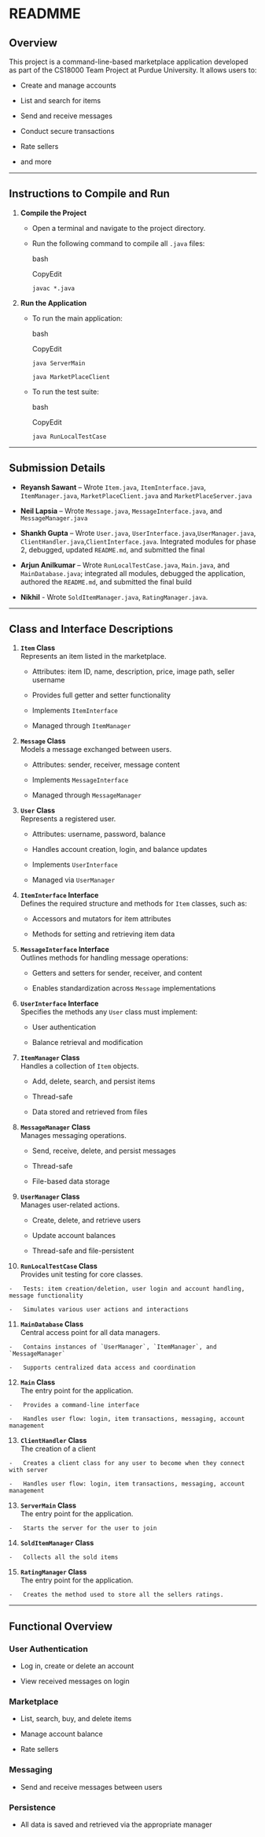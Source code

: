# READMME

## Overview

This project is a command-line-based marketplace application developed as part of the CS18000 Team Project at Purdue University. It allows users to:

-   Create and manage accounts
    
-   List and search for items
    
-   Send and receive messages
    
-   Conduct secure transactions

-   Rate sellers

-   and more
    

----------

## Instructions to Compile and Run

1.  **Compile the Project**
    
    -   Open a terminal and navigate to the project directory.
        
    -   Run the following command to compile all `.java` files:
        
        bash
        
        CopyEdit
        
        `javac *.java` 
        
2.  **Run the Application**
    
    -   To run the main application:
        
        bash
        
        CopyEdit
        
        `java ServerMain`

        `java MarketPlaceClient`
         
        
    -   To run the test suite:
        
        bash
        
        CopyEdit
        
        `java RunLocalTestCase` 
        

----------

## Submission Details

-   **Reyansh Sawant** – Wrote `Item.java`, `ItemInterface.java`, `ItemManager.java`, `MarketPlaceClient.java` and `MarketPlaceServer.java`
    
-   **Neil Lapsia** – Wrote `Message.java`, `MessageInterface.java`, and `MessageManager.java`
    
-   **Shankh Gupta** – Wrote `User.java`, `UserInterface.java`,`UserManager.java`, `ClientHandler.java`,`ClientInterface.java`. Integrated modules for phase 2, debugged, updated `README.md`, and submitted the final
    
-   **Arjun Anilkumar** – Wrote `RunLocalTestCase.java`, `Main.java`, and `MainDatabase.java`; integrated all modules, debugged the application, authored the `README.md`, and submitted the final build

-   **Nikhil** - Wrote `SoldItemManager.java`, `RatingManager.java`.
    

----------

## Class and Interface Descriptions

1.  **`Item` Class**  
    Represents an item listed in the marketplace.
    
    -   Attributes: item ID, name, description, price, image path, seller username
        
    -   Provides full getter and setter functionality
        
    -   Implements `ItemInterface`
        
    -   Managed through `ItemManager`
        
2.  **`Message` Class**  
    Models a message exchanged between users.
    
    -   Attributes: sender, receiver, message content
        
    -   Implements `MessageInterface`
        
    -   Managed through `MessageManager`
        
3.  **`User` Class**  
    Represents a registered user.
    
    -   Attributes: username, password, balance
        
    -   Handles account creation, login, and balance updates
        
    -   Implements `UserInterface`
        
    -   Managed via `UserManager`
        
4.  **`ItemInterface` Interface**  
    Defines the required structure and methods for `Item` classes, such as:
    
    -   Accessors and mutators for item attributes
        
    -   Methods for setting and retrieving item data
        
5.  **`MessageInterface` Interface**  
    Outlines methods for handling message operations:
    
    -   Getters and setters for sender, receiver, and content
        
    -   Enables standardization across `Message` implementations
        
6.  **`UserInterface` Interface**  
    Specifies the methods any `User` class must implement:
    
    -   User authentication
        
    -   Balance retrieval and modification
        
7.  **`ItemManager` Class**  
    Handles a collection of `Item` objects.
    
    -   Add, delete, search, and persist items
        
    -   Thread-safe
        
    -   Data stored and retrieved from files
        
8.  **`MessageManager` Class**  
    Manages messaging operations.
    
    -   Send, receive, delete, and persist messages
        
    -   Thread-safe
        
    -   File-based data storage
        
9.  **`UserManager` Class**  
    Manages user-related actions.
    
    -   Create, delete, and retrieve users
        
    -   Update account balances
        
    -   Thread-safe and file-persistent
        
10.  **`RunLocalTestCase` Class**  
    Provides unit testing for core classes.
    
    -   Tests: item creation/deletion, user login and account handling, message functionality
        
    -   Simulates various user actions and interactions
        
11.  **`MainDatabase` Class**  
    Central access point for all data managers.
    
    -   Contains instances of `UserManager`, `ItemManager`, and `MessageManager`
        
    -   Supports centralized data access and coordination
        
12.  **`Main` Class**  
    The entry point for the application.
    
    -   Provides a command-line interface
        
    -   Handles user flow: login, item transactions, messaging, account management

13.  **`ClientHandler` Class**  
    The creation of a client
    
    -   Creates a client class for any user to become when they connect with server
        
    -   Handles user flow: login, item transactions, messaging, account management

13.  **`ServerMain` Class**  
    The entry point for the application.
    
    -   Starts the server for the user to join
    
14.  **`SoldItemManager` Class**  
    
    -   Collects all the sold items

15.  **`RatingManager` Class**  
    The entry point for the application.
    
    -   Creates the method used to store all the sellers ratings.
        

----------

## Functional Overview

### User Authentication

-   Log in, create or delete an account
    
-   View received messages on login
    

### Marketplace

-   List, search, buy, and delete items
    
-   Manage account balance

-   Rate sellers
    

### Messaging

-   Send and receive messages between users
    

### Persistence

-   All data is saved and retrieved via the appropriate manager
